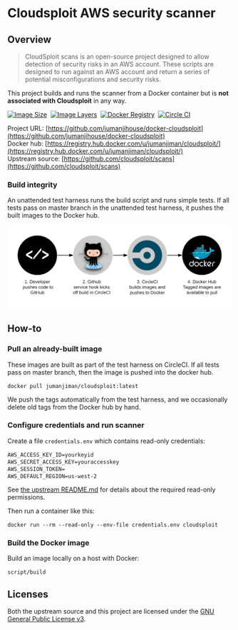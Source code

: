 Cloudsploit AWS security scanner
================================

Overview
--------

> CloudSploit scans is an open-source project designed to
> allow detection of security risks in an AWS account.
> These scripts are designed to run against an AWS account and
> return a series of potential misconfigurations and security risks.

This project builds and runs the scanner from a Docker container
but is **not associated with Cloudsploit** in any way.

[![Image Size](https://img.shields.io/imagelayers/image-size/jumanjiman/cloudsploit/latest.svg)](https://imagelayers.io/?images=jumanjiman/cloudsploit:latest 'View image size and layers')&nbsp;
[![Image Layers](https://img.shields.io/imagelayers/layers/jumanjiman/cloudsploit/latest.svg)](https://imagelayers.io/?images=jumanjiman/cloudsploit:latest 'View image size and layers')&nbsp;
[![Docker Registry](https://img.shields.io/docker/pulls/jumanjiman/cloudsploit.svg)](https://registry.hub.docker.com/u/jumanjiman/cloudsploit)&nbsp;
[![Circle CI](https://circleci.com/gh/jumanjihouse/docker-cloudsploit.png?circle-token=a597c37ea7fa23f4e9e44795a2975e76d398c771)](https://circleci.com/gh/jumanjihouse/docker-cloudsploit/tree/master 'View CI builds')

Project URL: [https://github.com/jumanjihouse/docker-cloudsploit](https://github.com/jumanjihouse/docker-cloudsploit)
<br />
Docker hub: [https://registry.hub.docker.com/u/jumanjiman/cloudsploit/](https://registry.hub.docker.com/u/jumanjiman/cloudsploit/)
<br />
Upstream source: [https://github.com/cloudsploit/scans](https://github.com/cloudsploit/scans)


### Build integrity

An unattended test harness runs the build script and runs simple tests.
If all tests pass on master branch in the unattended test harness,
it pushes the built images to the Docker hub.

![workflow](assets/docker_hub_workflow.png)


How-to
------

### Pull an already-built image

These images are built as part of the test harness on CircleCI.
If all tests pass on master branch, then the image is pushed
into the docker hub.

    docker pull jumanjiman/cloudsploit:latest

We push the tags automatically from the test harness, and
we occasionally delete old tags from the Docker hub by hand.


### Configure credentials and run scanner

Create a file `credentials.env` which contains read-only credentials:

    AWS_ACCESS_KEY_ID=yourkeyid
    AWS_SECRET_ACCESS_KEY=youraccesskey
    AWS_SESSION_TOKEN=
    AWS_DEFAULT_REGION=us-west-2

See [the upstream README.md](https://github.com/cloudsploit/scans#permissions)
for details about the required read-only permissions.

Then run a container like this:

    docker run --rm --read-only --env-file credentials.env cloudsploit


### Build the Docker image

Build an image locally on a host with Docker:

    script/build


Licenses
--------

Both the upstream source and this project are licensed under the
[GNU General Public License v3](LICENSE).
